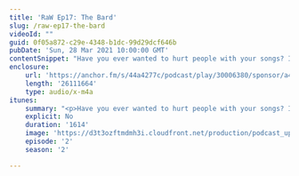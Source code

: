 ```yaml
---
title: 'RaW Ep17: The Bard'
slug: /raw-ep17-the-bard
videoId: ""
guid: 0f05a872-c29e-4348-b1dc-99d29dcf646b
pubDate: 'Sun, 28 Mar 2021 10:00:00 GMT'
contentSnippet: "Have you ever wanted to hurt people with your songs? Impale monsters on your wit? Bed everything with a pulse? Well then the Bard might just be the class for you! Join us this week as we take a dive into the blank canvas of the Bard!\nSupport us at:\nhttps://www.patreon.com/RulesAsWritten\nhttps://anchor.fm/rules-as-written\nContact us at:\nToby@rulesaswrittenshow.com\nCheck us out at:\nhttps://rulesaswrittenshow.com/\nhttps://www.youtube.com/channel/UCpqh72Jl2K09HvKBiqMixAA\nhttps://anchor.fm/app\n\n--- \n\nSend in a voice message: https://anchor.fm/rules-as-written/message\nSupport this podcast: https://anchor.fm/rules-as-written/support"
enclosure:
    url: 'https://anchor.fm/s/44a4277c/podcast/play/30006380/sponsor/a4d2m75/https%3A%2F%2Fd3ctxlq1ktw2nl.cloudfront.net%2Fstaging%2F2021-06-05%2F4f49b62776074cddbf2e68349875e68d.m4a'
    length: '26111664'
    type: audio/x-m4a
itunes:
    summary: "<p>Have you ever wanted to hurt people with your songs? Impale monsters on your wit? Bed everything with a pulse? Well then the Bard might just be the class for you! Join us this week as we take a dive into the blank canvas of the Bard!</p>\n<p>Support us at:</p>\n<p>https://www.patreon.com/RulesAsWritten</p>\n<p>https://anchor.fm/rules-as-written</p>\n<p>Contact us at:</p>\n<p>Toby@rulesaswrittenshow.com</p>\n<p>Check us out at:</p>\n<p>https://rulesaswrittenshow.com/</p>\n<p>https://www.youtube.com/channel/UCpqh72Jl2K09HvKBiqMixAA</p>\n\n--- \n\nThis episode is sponsored by \n· Anchor: The easiest way to make a podcast.  <a href=\"https://anchor.fm/app\">https://anchor.fm/app</a>\n\n--- \n\nSend in a voice message: https://anchor.fm/rules-as-written/message\nSupport this podcast: <a href=\"https://anchor.fm/rules-as-written/support\" rel=\"payment\">https://anchor.fm/rules-as-written/support</a>"
    explicit: No
    duration: '1614'
    image: 'https://d3t3ozftmdmh3i.cloudfront.net/production/podcast_uploaded_nologo/11416087/11416087-1608268890882-d52edffa36ed2.jpg'
    episode: '2'
    season: '2'

---
```


